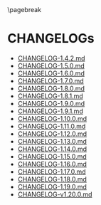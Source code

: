 <div style="page-break-after: always;"></div>
\pagebreak

# CHANGELOGs

- [CHANGELOG-1.4.2.md](./CHANGELOG-1.4.2.md)
- [CHANGELOG-1.5.0.md](./CHANGELOG-1.5.0.md)
- [CHANGELOG-1.6.0.md](./CHANGELOG-1.6.0.md)
- [CHANGELOG-1.7.0.md](./CHANGELOG-1.7.0.md)
- [CHANGELOG-1.8.0.md](./CHANGELOG-1.8.0.md)
- [CHANGELOG-1.8.1.md](./CHANGELOG-1.8.1.md)
- [CHANGELOG-1.9.0.md](./CHANGELOG-1.9.0.md)
- [CHANGELOG-1.9.1.md](./CHANGELOG-1.9.1.md)
- [CHANGELOG-1.10.0.md](./CHANGELOG-1.10.0.md)
- [CHANGELOG-1.11.0.md](./CHANGELOG-1.11.0.md)
- [CHANGELOG-1.12.0.md](./CHANGELOG-1.12.0.md)
- [CHANGELOG-1.13.0.md](./CHANGELOG-1.13.0.md)
- [CHANGELOG-1.14.0.md](./CHANGELOG-1.14.0.md)
- [CHANGELOG-1.15.0.md](./CHANGELOG-1.15.0.md)
- [CHANGELOG-1.16.0.md](./CHANGELOG-1.16.0.md)
- [CHANGELOG-1.17.0.md](./CHANGELOG-1.17.0.md)
- [CHANGELOG-1.18.0.md](./CHANGELOG-1.18.0.md)
- [CHANGELOG-1.19.0.md](./CHANGELOG-1.19.0.md)
- [CHANGELOG-v1.20.0.md](./CHANGELOG-v1.20.0.md)
